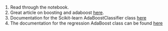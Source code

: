 1. Read through the notebook.
2. Great article on boosting and adaboost [here](https://machinelearningmastery.com/boosting-and-adaboost-for-machine-learning/).
3. Documentation for the Scikit-learn AdaBoostClassifier class [here](https://scikit-learn.org/stable/modules/generated/sklearn.ensemble.AdaBoostClassifier.html) 
4. The documentation for the regression AdaBoost class can be found [here](https://scikit-learn.org/stable/modules/generated/sklearn.ensemble.AdaBoostClassifier.html)